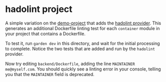 # hadolint project

A simple variation on the [demo-project](../demo-project/README.md) that adds the [hadolint provider](https://docs.garden.io/providers/hadolint). This generates an additional Dockerfile linting test for each `container` module in your project that contains a Dockerfile.

To test it, run `garden dev` in this directory, and wait for the initial processing to complete. Notice the two tests that are added and run by the `hadolint` provider.

Now try editing `backend/Dockerfile`, adding the line `MAINTAINER me@myself.com`. You should quickly see a linting error in your console, telling you that the `MAINTAINER` field is deprecated.
